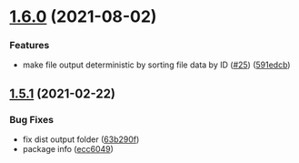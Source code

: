 # [1.6.0](https://github.com/klaytonfaria/markdown-json/compare/v1.5.1...v1.6.0) (2021-08-02)


### Features

* make file output deterministic by sorting file data by ID ([#25](https://github.com/klaytonfaria/markdown-json/issues/25)) ([591edcb](https://github.com/klaytonfaria/markdown-json/commit/591edcb987411086eecb4c83c200e4262ae3906e))

## [1.5.1](https://github.com/klaytonfaria/markdown-json/compare/v1.5.0...v1.5.1) (2021-02-22)


### Bug Fixes

* fix dist output folder ([63b290f](https://github.com/klaytonfaria/markdown-json/commit/63b290f59d2204c0b899eedb1184cdf6d0f00edf))
* package info ([ecc6049](https://github.com/klaytonfaria/markdown-json/commit/ecc6049f74ad35de4652fcfeb41c80d5910f0431))
